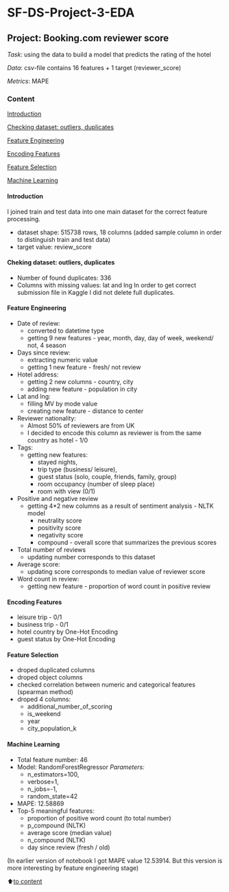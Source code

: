 # SF-DS-Project-3-EDA
## Project: Booking.com reviewer score

*Task*: using the data to build a model that predicts the rating of the hotel

*Data*: csv-file contains 16 features + 1 target (reviewer_score)

*Metrics*: MAPE

### Content
[Introduction](https://github.com/LiliyaKazykhanova/SF-DS-Project-3/blob/main/README.md#Introduction)

[Checking dataset: outliers, duplicates](https://github.com/LiliyaKazykhanova/SF-DS-Project-3/blob/main/README.md#Checking-dataset-:-outliers-,-duplicates)

[Feature Engineering](https://github.com/LiliyaKazykhanova/SF-DS-Project-3/blob/main/README.md#Feature-Engineering)

[Encoding Features](https://github.com/LiliyaKazykhanova/SF-DS-Project-3/blob/main/README.md#Encoding-Features)

[Feature Selection](https://github.com/LiliyaKazykhanova/SF-DS-Project-3/blob/main/README.md#Feature-Selection)

[Machine Learning](https://github.com/LiliyaKazykhanova/SF-DS-Project-3/blob/main/README.md#Machine-Learning)

#### Introduction
I joined train and test data into one main dataset for the correct feature processing.
- dataset shape: 515738 rows, 18 columns (added sample column in order to distinguish train and test data)
- target value: review_score

#### Cheking dataset: outliers, duplicates
- Number of found duplicates: 336
- Columns with missing values: lat and lng
In order to get correct submission file in Kaggle I did not delete full duplicates.

#### Feature Engineering
- Date of review:
    * converted to datetime type
    * getting 9 new features - year, month, day, day of week, weekend/ not, 4 season
- Days since review:
    * extracting numeric value
    * getting 1 new feature - fresh/ not review
- Hotel address:
    * getting 2 new columns - country, city
    * adding new feature - population in city
- Lat and lng:
    * filling MV by mode value
    * creating new feature - distance to center
- Reviewer nationality:
    * Almost 50% of reviewers are from UK
    * I decided to encode this column as reviewer is from the same country as hotel - 1/0
- Tags:
    * getting new features:
        - stayed nights,
        - trip type (business/ leisure),
        - guest status (solo, couple, friends, family, group)
        - room occupancy (number of sleep place)
        - room with view (0/1)
- Positive and negative review
    * getting 4*2 new columns as a result of sentiment analysis - NLTK model
        - neutrality score
        - positivity score
        - negativity score
        - compound - overall score that summarizes the previous scores
- Total number of reviews
    * updating number corresponds to this dataset
- Average score:
    * updating score corresponds to median value of reviewer score
- Word count in review:
    * getting new feature - proportion of word count in positive review

#### Encoding Features
- leisure trip - 0/1
- business trip - 0/1
- hotel country by One-Hot Encoding
- guest status by One-Hot Encoding

#### Feature Selection
- droped duplicated columns
- droped object columns
- checked correlation between numeric and categorical features (spearman method)
- droped 4 columns:
    * additional_number_of_scoring
    * is_weekend
    * year
    * city_population_k

#### Machine Learning
- Total feature number: 46
- Model: RandomForestRegressor
*Parameters:*
    * n_estimators=100,
    * verbose=1,
    * n_jobs=-1,
    * random_state=42
- MAPE: 12.58869
- Top-5 meaningful features:
    * proportion of positive word count (to total number)
    * p_compound (NLTK)
    * average score (median value)
    * n_compound (NLTK)
    * day since review (fresh / old)

(In earlier version of notebook I got MAPE value 12.53914. But this version is more interesting by feature engineering stage)

:arrow_up:[to content](https://github.com/LiliyaKazykhanova/SF-DS-Project-3/blob/main/README.md#Content)
